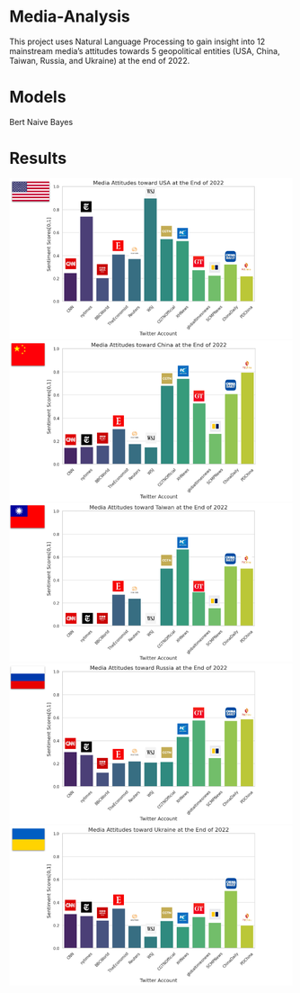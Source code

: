 # Media-Analysis
This project uses Natural Language Processing to gain insight into 12 mainstream media’s attitudes towards 5 geopolitical entities (USA, China, Taiwan, Russia, and Ukraine) at the end of 2022.

# Models
Bert
Naive Bayes

# Results
![My Image](Results/USA.png)
![My Image](Results/PRChina.png)
![My Image](Results/ROC(Taiwan).png)
![My Image](Results/Russia.png)
![My Image](Results/Ukraine.png)
